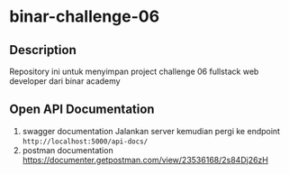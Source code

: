 # binar-challenge-06

## Description

Repository ini untuk menyimpan project challenge 06 fullstack web developer dari binar academy

## Open API Documentation

1.  swagger documentation
    Jalankan server kemudian pergi ke endpoint `http://localhost:5000/api-docs/`
2.  postman documentation
    https://documenter.getpostman.com/view/23536168/2s84Dj26zH
